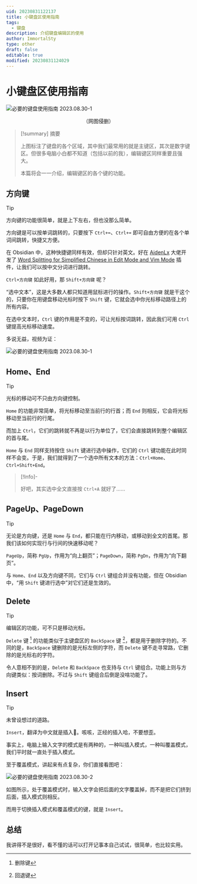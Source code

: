 ```yaml
---
uid: 20230831122137
title: 小键盘区使用指南
tags:
  - 键盘
description: 介绍键盘编辑区的使用
author: ImmortalSty
type: other
draft: false
editable: true
modified: 20230831124029
---
```


# 小键盘区使用指南

![必要的键盘使用指南 2023.08.30-1](https://cdn.pkmer.cn/images/202309052109186.png!pkmer)<center>（网图侵删）</center>

> [!summary] 摘要
>
> 上图标注了键盘的各个区域，其中我们最常用的就是主键区，其次是数字键区。但很多电脑小白都不知道（包括以前的我），编辑键区同样重要且强大。
>
> 本篇将会一一介绍，编辑键区的各个键的功能。

## 方向键

> [!tip]
>
> 方向键的功能很简单，就是上下左右，但也没那么简单。

方向键是可以按单词跳转的，只要按下 `Ctrl+⬅`、`Ctrl+➡` 即可自由方便的在各个单词间跳转，快捷又方便。

在 Obsidian 中，这种快捷键同样有效，但却只针对英文。好在 [AidenLx](https://github.com/aidenlx) 大佬开发了 [Word Splitting for Simplified Chinese in Edit Mode and Vim Mode](https://pkmer.cn/Pkmer-Docs/10-obsidian/obsidian%E7%A4%BE%E5%8C%BA%E6%8F%92%E4%BB%B6/readme/cm-chs-patch_readme/) 插件，让我们可以按中文分词进行跳转。

`Ctrl+方向键` 如此好用，那 `Shift+方向键` 呢？

“选中文本”，这是大多数人都只知道用鼠标进行的操作。`Shift+方向键` 就是干这个的，只要你在用键盘移动光标时按下 `Shift` 键，它就会选中你光标移动路径上的所有内容。

在选中文本时，`Ctrl` 键的作用是不变的，可让光标按词跳转，因此我们可用 `Ctrl` 键提高光标移动速度。

多说无益，视频为证：

![必要的键盘使用指南 2023.08.30-1](https://cdn.pkmer.cn/images/202309052109727.gif)

## Home、End

> [!tip]
>
> 光标的移动可不只由方向键控制。

`Home` 的功能非常简单，将光标移动至当前行的行首；而 `End` 则相反，它会将光标移动至当前行的行尾。

而加上 `Ctrl`，它们的跳转就不再是以行为单位了，它们会直接跳转到整个编辑区的首与尾。

`Home` 与 `End` 同样支持按住 `Shift` 键进行选中操作，它们的 `Ctrl` 键功能在此时同样不会变。于是，我们就得到了一个选中所有文本的方法：`Ctrl+Home`、`Ctrl+Shift+End`。

> [!Info]-
>
> 好吧，其实选中全文直接按 `Ctrl+A` 就好了……

## PageUp、PageDown

> [!tip]
>
> 无论是方向键，还是 `Home` 与 `End`，都只能在行内移动，或移动到全文的首尾。那我们该如何实现行与行间的快速移动呢？

`PageUp`，简称 `PgUp`，作用为“向上翻页”；`PageDown`，简称 `PgDn`，作用为“向下翻页”。

与 `Home`、`End` 以及方向键不同，它们与 `Ctrl` 键组合并没有功能，但在 Obsidian 中，“用 `Shift` 键进行选中”对它们还是生效的。

## Delete

> [!tip]
>
> 编辑区的功能，可不只是移动光标。

`Delete` 键 [^1] 的功能类似于主键盘区的 `BackSpace` 键 [^2]，都是用于删除字符的。不同的是，`BackSpace` 键删除的是光标左侧的字符，而 `Delete` 键不走寻常路，它删除的是光标右的字符。

令人意相不到的是，`Delete` 和 `BackSpace` 也支持与 ` Ctrl ` 键组合。功能上则与方向键类似：按词删除。不过与 `Shift` 键组合后倒是没啥功能了。

## Insert

> [!tip]
>
> 未曾设想过的道路。

`Insert`，翻译为中文就是插入🥵。咳咳，正经的插入哈，不要想歪。

事实上，电脑上输入文字的模式是有两种的，一种叫插入模式，一种叫覆盖模式，我们平时就一直处于插入模式。

至于覆盖模式，讲起来有点复杂，你们直接看图吧：

![必要的键盘使用指南 2023.08.30-2](https://cdn.pkmer.cn/images/202309052109438.gif)

如图所示，处于覆盖模式时，输入文字会把后面的文字覆盖掉，而不是把它们挤到后面，插入模式则相反。

而用于切换插入模式和覆盖模式的键，就是 `Insert`。

## 总结

我讲得不是很好，看不慬的话可以打开记事本自己试试，很简单，也比较实用。

[^1]: 删除键
[^2]: 回退键